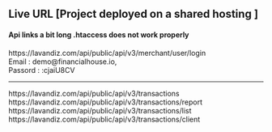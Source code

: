 ## Live URL   [Project deployed on a shared hosting ]<br/>
<h4>Api links a bit long .htaccess does not work properly</h4>
https://lavandiz.com/api/public/api/v3/merchant/user/login
<br/>
Email : demo@financialhouse.io,<br/>
Passord : :cjaiU8CV
</br>
<hr/>
https://lavandiz.com/api/public/api/v3/transactions <br/>
https://lavandiz.com/api/public/api/v3/transactions/report <br/>
https://lavandiz.com/api/public/api/v3/transactions/list <br/>
https://lavandiz.com/api/public/api/v3/transactions/client <br/>
